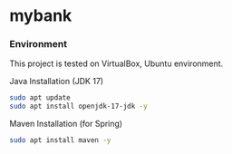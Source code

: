 # mybank

<h3>Environment</h3>

This project is tested on VirtualBox, Ubuntu environment.

Java Installation (JDK 17)
```bash
sudo apt update
sudo apt install openjdk-17-jdk -y
```

Maven Installation (for Spring)
```bash
sudo apt install maven -y
```
